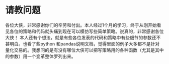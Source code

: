 # 请教问题

各位大侠，非常感谢你们的辛劳和付出。本人经过1个月的学习，终于从刚开始看见各位的策略和代码就头痛到现在可以模仿写些简单策略。说真的，非常感谢各位大侠！
    本人还有个想法，就是有些各位发表的代码和策略中有些细节的参数还不甚明白。也看了些python 和pandas说明文档，觉得里面的例子大多都不是针对量化交易的。我想问的是有没有哪位大侠可以把写策略用的各种函数（尤其是其中的参数）用一个变革整体罗列出来。
